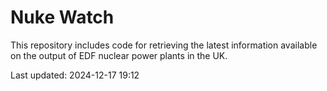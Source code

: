 # Nuke Watch

This repository includes code for retrieving the latest information available on the output of EDF nuclear power plants in the UK.

Last updated: 2024-12-17 19:12